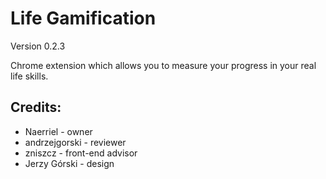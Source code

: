 # Life Gamification

Version 0.2.3

Chrome extension which allows you to measure your progress in your real life skills.

## Credits:
 - Naerriel - owner
 - andrzejgorski - reviewer
 - zniszcz - front-end advisor
 - Jerzy Górski - design
